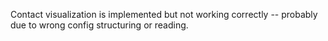 Contact visualization is implemented but not working correctly -- probably due to wrong config structuring or reading.
